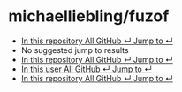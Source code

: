 # michaelliebling/fuzof

*  [ In this repository All GitHub ↵ Jump to ↵](michaelliebling-fuzof.md)
*  No suggested jump to results
*  [ In this repository All GitHub ↵ Jump to ↵](michaelliebling-fuzof.md)
*  [ In this user All GitHub ↵ Jump to ↵](michaelliebling-fuzof.md)
*  [ In this repository All GitHub ↵ Jump to ↵](michaelliebling-fuzof.md)

